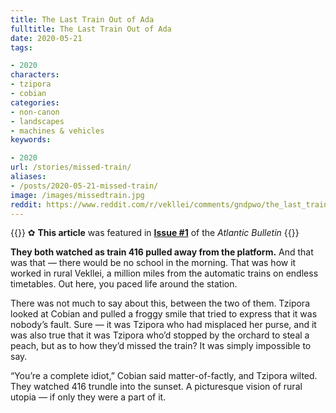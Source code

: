 ```yaml
---
title: The Last Train Out of Ada
fulltitle: The Last Train Out of Ada
date: 2020-05-21
tags:

- 2020
characters:
- tzipora
- cobian
categories:
- non-canon
- landscapes
- machines & vehicles
keywords:

- 2020
url: /stories/missed-train/
aliases:
- /posts/2020-05-21-missed-train/
image: /images/missedtrain.jpg
reddit: https://www.reddit.com/r/vekllei/comments/gndpwo/the_last_train_out_of_ada/
---
```

{{<note story>}}
✿ **This article** was featured in [**Issue #1**](/news/bulletin/2020/1) of the *Atlantic Bulletin*
{{</note>}}

**They both watched as train 416 pulled away from the platform.** And that was that — there would be no school in the morning. That was how it worked in rural Vekllei, a million miles from the automatic trains on endless timetables. Out here, you paced life around the station.

There was not much to say about this, between the two of them. Tzipora looked at Cobian and pulled a froggy smile that tried to express that it was nobody’s fault. Sure — it was Tzipora who had misplaced her purse, and it was also true that it was Tzipora who’d stopped by the orchard to steal a peach, but as to how they’d missed the train? It was simply impossible to say.

“You’re a complete idiot,” Cobian said matter-of-factly, and Tzipora wilted. They watched 416 trundle into the sunset. A picturesque vision of rural utopia — if only they were a part of it.
